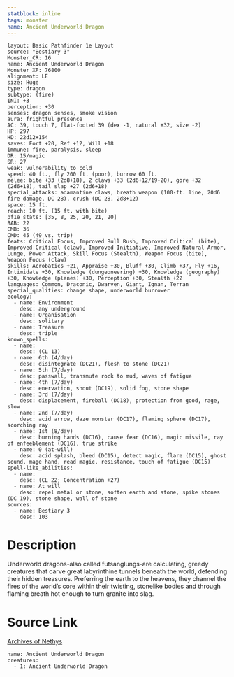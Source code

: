 ```yaml
---
statblock: inline
tags: monster
name: Ancient Underworld Dragon
---
```

```statblock
layout: Basic Pathfinder 1e Layout
source: "Bestiary 3"
Monster_CR: 16
name: Ancient Underworld Dragon
Monster_XP: 76800
alignment: LE
size: Huge
type: dragon
subtype: (fire)
INI: +3
perception: +30
senses: dragon senses, smoke vision
aura: frightful presence
AC: 39, touch 7, flat-footed 39 (dex -1, natural +32, size -2)
HP: 297
HD: 22d12+154
saves: Fort +20, Ref +12, Will +18
immune: fire, paralysis, sleep
DR: 15/magic
SR: 27
weak: vulnerability to cold
speed: 40 ft., fly 200 ft. (poor), burrow 60 ft.
melee: bite +33 (2d8+18), 2 claws +33 (2d6+12/19-20), gore +32 (2d6+18), tail slap +27 (2d6+18)
special_attacks: adamantine claws, breath weapon (100-ft. line, 20d6 fire damage, DC 28), crush (DC 28, 2d8+12)
space: 15 ft.
reach: 10 ft. (15 ft. with bite)
pf1e_stats: [35, 8, 25, 20, 21, 20]
BAB: 22
CMB: 36
CMD: 45 (49 vs. trip)
feats: Critical Focus, Improved Bull Rush, Improved Critical (bite), Improved Critical (claw), Improved Initiative, Improved Natural Armor, Lunge, Power Attack, Skill Focus (Stealth), Weapon Focus (bite), Weapon Focus (claw)
skills: Acrobatics +21, Appraise +30, Bluff +30, Climb +37, Fly +16, Intimidate +30, Knowledge (dungeoneering) +30, Knowledge (geography) +30, Knowledge (planes) +30, Perception +30, Stealth +22
languages: Common, Draconic, Dwarven, Giant, Ignan, Terran
special_qualities: change shape, underworld burrower
ecology:
  - name: Environment
    desc: any underground
  - name: Organisation
    desc: solitary
  - name: Treasure
    desc: triple
known_spells:
  - name:
    desc: (CL 13)
  - name: 6th (4/day)
    desc: disintegrate (DC21), flesh to stone (DC21)
  - name: 5th (7/day)
    desc: passwall, transmute rock to mud, waves of fatigue
  - name: 4th (7/day)
    desc: enervation, shout (DC19), solid fog, stone shape
  - name: 3rd (7/day)
    desc: displacement, fireball (DC18), protection from good, rage, slow
  - name: 2nd (7/day)
    desc: acid arrow, daze monster (DC17), flaming sphere (DC17), scorching ray
  - name: 1st (8/day)
    desc: burning hands (DC16), cause fear (DC16), magic missile, ray of enfeeblement (DC16), true strike
  - name: 0 (at-will)
    desc: acid splash, bleed (DC15), detect magic, flare (DC15), ghost sound, mage hand, read magic, resistance, touch of fatigue (DC15)
spell-like_abilities:
  - name:
    desc: (CL 22; Concentration +27)
  - name: At will
    desc: repel metal or stone, soften earth and stone, spike stones (DC 19), stone shape, wall of stone
sources:
  - name: Bestiary 3
    desc: 103
```
# Description
Underworld dragons-also called futsanglungs-are calculating, greedy creatures that carve great labyrinthine tunnels beneath the world, defending their hidden treasures. Preferring the earth to the heavens, they channel the fires of the world’s core within their twisting, stonelike bodies and through flaming breath hot enough to turn granite into slag.
# Source Link
[Archives of Nethys](https://aonprd.com/MonsterDisplay.aspx?ItemName=Ancient%20Underworld%20Dragon)
```encounter-table
name: Ancient Underworld Dragon
creatures:
  - 1: Ancient Underworld Dragon
```
